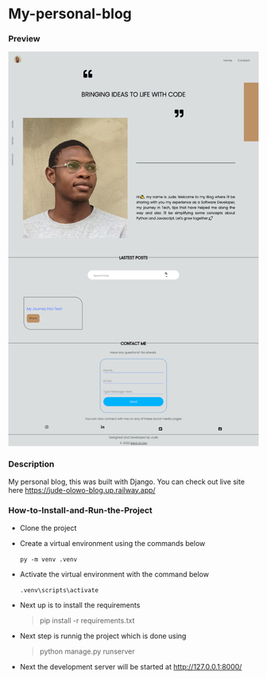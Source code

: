 # My-personal-blog

### Preview

![The blog full page screenshot](/static/images/project-screenshot.png)

### Description

My personal blog, this was built with Django. You can check out live site here https://jude-olowo-blog.up.railway.app/

### How-to-Install-and-Run-the-Project

- Clone the project

- Create a virtual environment using the commands below

  `py -m venv .venv`

- Activate the virtual environment with the command below

  `.venv\scripts\activate`

- Next up is to install the requirements

  > pip install -r requirements.txt

- Next step is runnig the project which is done using

  > python manage.py runserver

- Next the development server will be started at http://127.0.0.1:8000/
